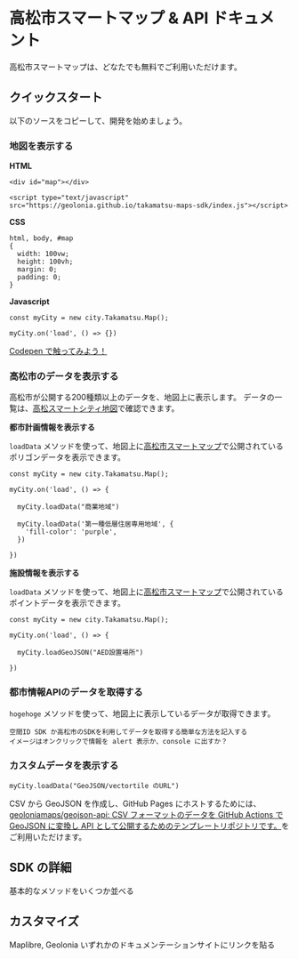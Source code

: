 # 高松市スマートマップ & API ドキュメント

高松市スマートマップは、どなたでも無料でご利用いただけます。

## クイックスタート

以下のソースをコピーして、開発を始めましょう。

### 地図を表示する

**HTML**

```
<div id="map"></div>

<script type="text/javascript" src="https://geolonia.github.io/takamatsu-maps-sdk/index.js"></script>
```

**CSS**

```
html, body, #map
{
  width: 100vw;
  height: 100vh;
  margin: 0;
  padding: 0;
}
```

**Javascript**

```
const myCity = new city.Takamatsu.Map();

myCity.on('load', () => {})
```

[Codepen で触ってみよう！](https://codepen.io/shinichin/pen/VwGGZyq)

### 高松市のデータを表示する

高松市が公開する200種類以上のデータを、地図上に表示します。
データの一覧は、[高松スマートシティ地図](https://map.takamatsu-fact.com/)で確認できます。

**都市計画情報を表示する**

`loadData` メソッドを使って、地図上に[高松市スマートマップ](https://maps.takamatsu-fact.com/)で公開されているポリゴンデータを表示できます。

```
const myCity = new city.Takamatsu.Map();

myCity.on('load', () => {  
  
  myCity.loadData("商業地域")
  
  myCity.loadData('第一種低層住居専用地域', {
    'fill-color': 'purple',
  })
    
})
```

**施設情報を表示する**

`loadData` メソッドを使って、地図上に[高松市スマートマップ](https://maps.takamatsu-fact.com/)で公開されているポイントデータを表示できます。

```
const myCity = new city.Takamatsu.Map();

myCity.on('load', () => {  
  
  myCity.loadGeoJSON("AED設置場所")
    
})
```


### 都市情報APIのデータを取得する

`hogehoge` メソッドを使って、地図上に表示しているデータが取得できます。

```
空間ID SDK か高松市のSDKを利用してデータを取得する簡単な方法を記入する
イメージはオンクリックで情報を alert 表示か、console に出すか？
```

### カスタムデータを表示する

```
myCity.loadData("GeoJSON/vectortile のURL")
```

CSV から GeoJSON を作成し、GitHub Pages にホストするためには、[geoloniamaps/geojson\-api: CSV フォーマットのデータを GitHub Actions で GeoJSON に変換し API として公開するためのテンプレートリポジトリです。](https://github.com/geoloniamaps/geojson-api)をご利用いただけます。

## SDK の詳細

基本的なメソッドをいくつか並べる

## カスタマイズ

Maplibre, Geolonia いずれかのドキュメンテーションサイトにリンクを貼る

